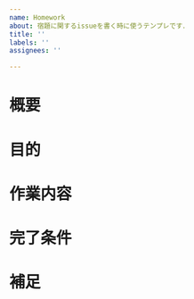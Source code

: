```yaml
---
name: Homework
about: 宿題に関するissueを書く時に使うテンプレです．
title: ''
labels: ''
assignees: ''

---
```


# 概要
<!-- 宿題の内容について簡潔に説明（必須） -->

# 目的
<!-- 宿題の目的（必須） -->

# 作業内容
<!-- どんな作業をする必要があるか．出来るだけ具体的に．（必須） -->

# 完了条件
<!-- 何を達成すれば，このIssueを完了したと判断できるか（必須） -->

# 補足
<!-- その他補足事項があれば，ここに追記（任意） -->
